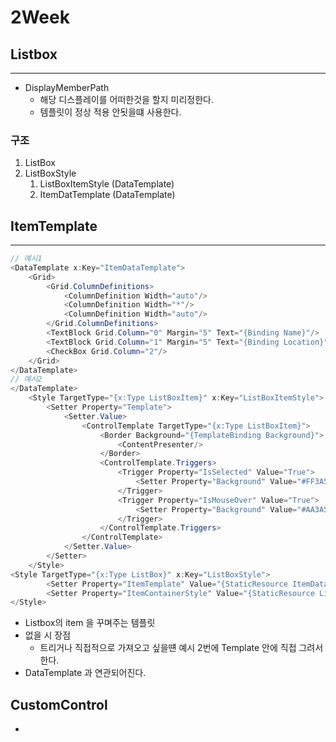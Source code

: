# 2Week

## Listbox
---
* DisplayMemberPath 
  * 해당 디스플레이를 어떠한것을 할지 미리정한다.
  * 템플릿이 정상 적용 안됫을떄 사용한다.

### 구조
1. ListBox
2. ListBoxStyle
   1. ListBoxItemStyle (DataTemplate)
   2. ItemDatTemplate (DataTemplate)

## ItemTemplate
---
```csharp
// 예시1
<DataTemplate x:Key="ItemDataTemplate">
    <Grid>
        <Grid.ColumnDefinitions>
            <ColumnDefinition Width="auto"/>
            <ColumnDefinition Width="*"/>
            <ColumnDefinition Width="auto"/>
        </Grid.ColumnDefinitions>
        <TextBlock Grid.Column="0" Margin="5" Text="{Binding Name}"/>
        <TextBlock Grid.Column="1" Margin="5" Text="{Binding Location}"/>
        <CheckBox Grid.Column="2"/>
    </Grid>       
</DataTemplate>
// 예시2
</DataTemplate>
    <Style TargetType="{x:Type ListBoxItem}" x:Key="ListBoxItemStyle">
        <Setter Property="Template">
            <Setter.Value>
                <ControlTemplate TargetType="{x:Type ListBoxItem}">
                    <Border Background="{TemplateBinding Background}">
                        <ContentPresenter/>
                    </Border>
                    <ControlTemplate.Triggers>
                        <Trigger Property="IsSelected" Value="True">
                            <Setter Property="Background" Value="#FF3A588E"/>
                        </Trigger>
                        <Trigger Property="IsMouseOver" Value="True">
                            <Setter Property="Background" Value="#AA3A52ee"/>
                        </Trigger>
                    </ControlTemplate.Triggers>
                </ControlTemplate>
            </Setter.Value>
        </Setter>
    </Style>
<Style TargetType="{x:Type ListBox}" x:Key="ListBoxStyle">
        <Setter Property="ItemTemplate" Value="{StaticResource ItemDataTemplate}"/>
        <Setter Property="ItemContainerStyle" Value="{StaticResource ListBoxItemStyle}"/>
</Style>
```
* Listbox의 item 을 꾸며주는 템플릿
* 없을 시 장점
  * 트리거나 직접적으로 가져오고 싶을떈 예시 2번에 Template 안에 직접 그려서 한다.
* DataTemplate 과 연관되어진다.

## CustomControl
* 